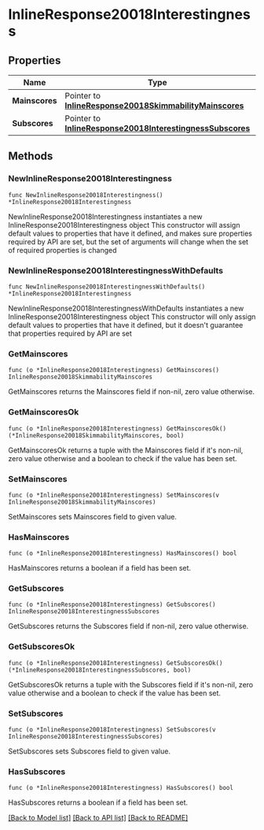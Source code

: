 # InlineResponse20018Interestingness

## Properties

Name | Type | Description | Notes
------------ | ------------- | ------------- | -------------
**Mainscores** | Pointer to [**InlineResponse20018SkimmabilityMainscores**](InlineResponse20018SkimmabilityMainscores.md) |  | [optional] 
**Subscores** | Pointer to [**InlineResponse20018InterestingnessSubscores**](InlineResponse20018InterestingnessSubscores.md) |  | [optional] 

## Methods

### NewInlineResponse20018Interestingness

`func NewInlineResponse20018Interestingness() *InlineResponse20018Interestingness`

NewInlineResponse20018Interestingness instantiates a new InlineResponse20018Interestingness object
This constructor will assign default values to properties that have it defined,
and makes sure properties required by API are set, but the set of arguments
will change when the set of required properties is changed

### NewInlineResponse20018InterestingnessWithDefaults

`func NewInlineResponse20018InterestingnessWithDefaults() *InlineResponse20018Interestingness`

NewInlineResponse20018InterestingnessWithDefaults instantiates a new InlineResponse20018Interestingness object
This constructor will only assign default values to properties that have it defined,
but it doesn't guarantee that properties required by API are set

### GetMainscores

`func (o *InlineResponse20018Interestingness) GetMainscores() InlineResponse20018SkimmabilityMainscores`

GetMainscores returns the Mainscores field if non-nil, zero value otherwise.

### GetMainscoresOk

`func (o *InlineResponse20018Interestingness) GetMainscoresOk() (*InlineResponse20018SkimmabilityMainscores, bool)`

GetMainscoresOk returns a tuple with the Mainscores field if it's non-nil, zero value otherwise
and a boolean to check if the value has been set.

### SetMainscores

`func (o *InlineResponse20018Interestingness) SetMainscores(v InlineResponse20018SkimmabilityMainscores)`

SetMainscores sets Mainscores field to given value.

### HasMainscores

`func (o *InlineResponse20018Interestingness) HasMainscores() bool`

HasMainscores returns a boolean if a field has been set.

### GetSubscores

`func (o *InlineResponse20018Interestingness) GetSubscores() InlineResponse20018InterestingnessSubscores`

GetSubscores returns the Subscores field if non-nil, zero value otherwise.

### GetSubscoresOk

`func (o *InlineResponse20018Interestingness) GetSubscoresOk() (*InlineResponse20018InterestingnessSubscores, bool)`

GetSubscoresOk returns a tuple with the Subscores field if it's non-nil, zero value otherwise
and a boolean to check if the value has been set.

### SetSubscores

`func (o *InlineResponse20018Interestingness) SetSubscores(v InlineResponse20018InterestingnessSubscores)`

SetSubscores sets Subscores field to given value.

### HasSubscores

`func (o *InlineResponse20018Interestingness) HasSubscores() bool`

HasSubscores returns a boolean if a field has been set.


[[Back to Model list]](../README.md#documentation-for-models) [[Back to API list]](../README.md#documentation-for-api-endpoints) [[Back to README]](../README.md)


